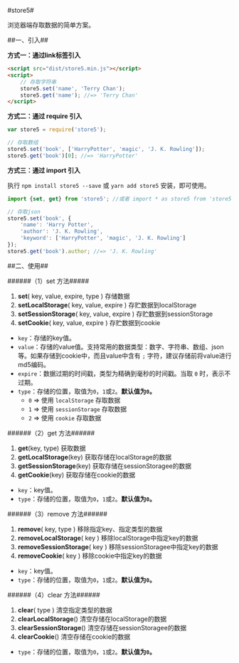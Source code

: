 #store5#

浏览器端存取数据的简单方案。

##一、引入##

**方式一：通过link标签引入**
```html
<script src="dist/store5.min.js"></script>
<script>
	// 存取字符串
	store5.set('name', 'Terry Chan');
	store5.get('name'); //=> 'Terry Chan'
</script>
```

**方式二：通过 require 引入**
```javascript
var store5 = require('store5');

// 存取数组
store5.set('book', ['HarryPotter', 'magic', 'J. K. Rowling']);
store5.get('book')[0]; //=> 'HarryPotter'
```

**方式三：通过 import 引入**

执行 `npm install store5 --save` 或 `yarn add store5` 安装，即可使用。

```javascript
import {set, get} from 'store5'; //或者 import * as store5 from 'store5';

// 存取json
store5.set('book', {
	'name': 'Harry Potter',
	'author': 'J. K. Rowling',
	'keyword': ['HarryPotter', 'magic', 'J. K. Rowling']
});
store5.get('book').author; //=> 'J. K. Rowling'
```

##二、使用##

######（1）set 方法#####

1. **set**( key, value, expire, type ) 存储数据
1. **setLocalStorage**( key, value, expire ) 存贮数据到localStorage
1. **setSessionStorage**( key, value, expire ) 存贮数据到sessionStorage
1. **setCookie**( key, value, expire ) 存贮数据到cookie

* `key`：存储的key值。
* `value`：存储的value值。支持常用的数据类型：数字、字符串、数组、json等。如果存储到cookie中，而且value中含有 `;` 字符，建议存储前将value进行md5编码。
* `expire`：数据过期的时间戳，类型为精确到毫秒的时间戳。当取 `0` 时，表示不过期。
* `type`：存储的位置，取值为`0`，`1`或`2`。**默认值为`0`。**
	* `0` => 使用 `localStorage` 存取数据
	* `1` => 使用 `sessionStorage` 存取数据
	* `2` => 使用 `cookie` 存取数据

######（2）get 方法######

1. **get**(key, type) 获取数据
1. **getLocalStorage**(key) 获取存储在localStorage的数据
1. **getSessionStorage**(key) 获取存储在sessionStoragee的数据
1. **getCookie**(key) 获取存储在cookie的数据

* `key`：key值。
* `type`：存储的位置，取值为`0`，`1`或`2`。**默认值为`0`。**

######（3）remove 方法######

1. **remove**( key, type )  移除指定key、指定类型的数据
1. **removeLocalStorage**( key ) 移除localStorage中指定key的数据
1. **removeSessionStorage**( key ) 移除sessionStoragee中指定key的数据
1. **removeCookie**( key ) 移除cookie中指定key的数据

* `key`：key值。
* `type`：存储的位置，取值为`0`，`1`或`2`。**默认值为`0`。**

######（4）clear 方法######

1. **clear**( type ) 清空指定类型的数据
1. **clearLocalStorage**() 清空存储在localStorage的数据
1. **clearSessionStorage**() 清空存储在sessionStoragee的数据
1. **clearCookie**() 清空存储在cookie的数据
 
* `type`：存储的位置，取值为`0`，`1`或`2`。**默认值为`0`。**